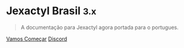 # Jexactyl Brasil <small>3.x</small>

> A documentação para Jexactyl agora portada para o portugues.

[Vamos Começar](/inicio.md)
[Discord](https://discord.gg/8r7n7mU33R)
